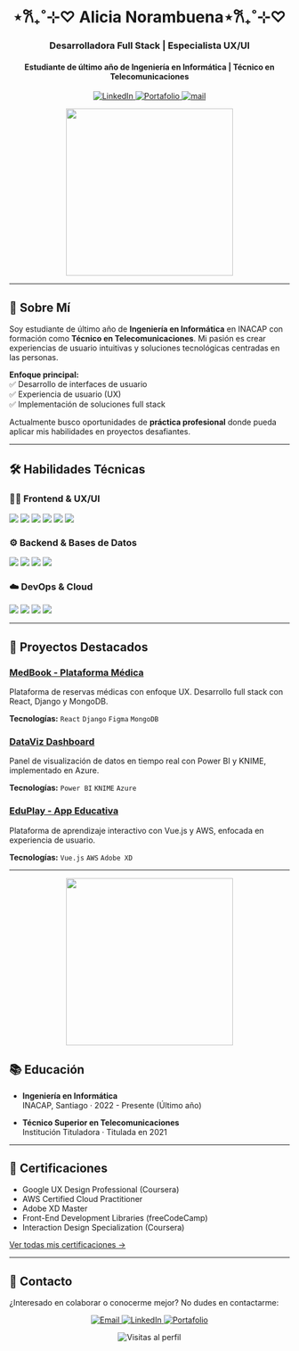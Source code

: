 <h1 align="center">
 ⋆𐙚₊˚⊹♡ Alicia Norambuena⋆𐙚₊˚⊹♡
</h1>

<h3 align="center"> Desarrolladora Full Stack | Especialista UX/UI</h3>
<h4 align="center">Estudiante de último año de Ingeniería en Informática | Técnico en Telecomunicaciones</h4>

<p align="center">
  <a href="https://linkedin.com/in/tu-perfil">
    <img src="https://img.shields.io/badge/-LinkedIn-0A66C2?logo=linkedin&logoColor=white" alt="LinkedIn">
  </a>
  <a href="https://tu-portafolio.com">
    <img src="https://img.shields.io/badge/-Portafolio_UX-FF4088?logo=google-chrome&logoColor=white" alt="Portafolio">
  </a>
  <a href="mailto:alicia.norambuenamedel@gmail.com">
    <img src="https://img.shields.io/badge/-Email-EA4335?logo=gmail&logoColor=white" alt="mail">
  </a>
</p>

<div align="center">
  <img src="https://i.pinimg.com/originals/ff/34/3a/ff343aa8819c2573ad3409baf4af5e3e.gif" width="300">
</div>

---

## 👋 Sobre Mí

Soy estudiante de último año de **Ingeniería en Informática** en INACAP con formación como **Técnico en Telecomunicaciones**. Mi pasión es crear experiencias de usuario intuitivas y soluciones tecnológicas centradas en las personas. 

**Enfoque principal:**  
✅ Desarrollo de interfaces de usuario  
✅ Experiencia de usuario (UX)  
✅ Implementación de soluciones full stack  

Actualmente busco oportunidades de **práctica profesional** donde pueda aplicar mis habilidades en proyectos desafiantes.

---

## 🛠️ Habilidades Técnicas

### 👩‍💻 Frontend & UX/UI
<p>
  <img src="https://img.shields.io/badge/-HTML5-E34F26?logo=html5&logoColor=white">
  <img src="https://img.shields.io/badge/-CSS3-1572B6?logo=css3">
  <img src="https://img.shields.io/badge/-JavaScript-F7DF1E?logo=javascript&logoColor=black">
  <img src="https://img.shields.io/badge/-React-61DAFB?logo=react&logoColor=black">
  <img src="https://img.shields.io/badge/-Vue.js-4FC08D?logo=vue.js&logoColor=white">
  <img src="https://img.shields.io/badge/-Figma-F24E1E?logo=figma&logoColor=white">
</p>

### ⚙️ Backend & Bases de Datos
<p>
  <img src="https://img.shields.io/badge/-Django-092E20?logo=django&logoColor=white">
  <img src="https://img.shields.io/badge/-Node.js-339933?logo=node.js&logoColor=white">
  <img src="https://img.shields.io/badge/-MongoDB-47A248?logo=mongodb&logoColor=white">
  <img src="https://img.shields.io/badge/-MySQL-4479A1?logo=mysql&logoColor=white">
</p>

### ☁️ DevOps & Cloud
<p>
  <img src="https://img.shields.io/badge/-Docker-2496ED?logo=docker&logoColor=white">
  <img src="https://img.shields.io/badge/-AWS-232F3E?logo=amazon-aws&logoColor=white">
  <img src="https://img.shields.io/badge/-Azure-0078D4?logo=microsoft-azure&logoColor=white">
  <img src="https://img.shields.io/badge/-Git-F05032?logo=git&logoColor=white">
</p>

---

## 🌟 Proyectos Destacados

### [MedBook - Plataforma Médica](https://github.com/tu-usuario/medbook)
Plataforma de reservas médicas con enfoque UX. Desarrollo full stack con React, Django y MongoDB.

**Tecnologías:** `React` `Django` `Figma` `MongoDB`

### [DataViz Dashboard](https://github.com/tu-usuario/dataviz)
Panel de visualización de datos en tiempo real con Power BI y KNIME, implementado en Azure.

**Tecnologías:** `Power BI` `KNIME` `Azure`

### [EduPlay - App Educativa](https://github.com/tu-usuario/eduplay)
Plataforma de aprendizaje interactivo con Vue.js y AWS, enfocada en experiencia de usuario.

**Tecnologías:** `Vue.js` `AWS` `Adobe XD`

---

<div align="center">
  <img src="https://i.pinimg.com/originals/9a/87/59/9a87597317d7c55c7076409a090821d3.gif" width="300">
</div>

## 📚 Educación

- **Ingeniería en Informática**  
  INACAP, Santiago · 2022 - Presente (Último año)

- **Técnico Superior en Telecomunicaciones**  
  Institución Tituladora · Titulada en 2021

---

## 📜 Certificaciones

- Google UX Design Professional (Coursera)
- AWS Certified Cloud Practitioner
- Adobe XD Master
- Front-End Development Libraries (freeCodeCamp)
- Interaction Design Specialization (Coursera)

[Ver todas mis certificaciones →](https://tu-portafolio.com/certificaciones)

---

## 💬 Contacto

¿Interesado en colaborar o conocerme mejor? No dudes en contactarme:

<p align="center">
  <a href="mailto:alicia.norambuena@email.com">
    <img src="https://img.shields.io/badge/-Envíame_un_email-EA4335?logo=gmail&logoColor=white" alt="Email">
  </a>
  <a href="https://linkedin.com/in/tu-perfil">
    <img src="https://img.shields.io/badge/-Conecta_en_LinkedIn-0A66C2?logo=linkedin&logoColor=white" alt="LinkedIn">
  </a>
  <a href="https://tu-portafolio.com">
    <img src="https://img.shields.io/badge/-Visita_mi_Portafolio-FF4088?logo=google-chrome&logoColor=white" alt="Portafolio">
  </a>
</p>

<div align="center">
  <img src="https://komarev.com/ghpvc/?username=TU_USUARIO&color=blueviolet" alt="Visitas al perfil">
</div>
